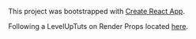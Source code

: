 This project was bootstrapped with [Create React App](https://github.com/facebookincubator/create-react-app).

Following a LevelUpTuts on Render Props located [here](https://www.youtube.com/watch?v=x5oiX93DeHA).
